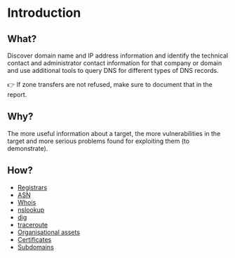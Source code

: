 # Introduction

## What?

Discover domain name and IP address information and identify the technical contact and administrator contact 
information for that company or domain and use additional tools to query DNS for different types of DNS records.

👉 If zone transfers are not refused, make sure to document that in the report.

## Why?

The more useful information about a target, the more vulnerabilities in the target and more serious problems 
found for exploiting them (to demonstrate).

## How?

* [Registrars](registrars.md)
* [ASN](asn.md)
* [Whois](whois.md)
* [nslookup](nslookup.md)
* [dig](dig.md)
* [traceroute](traceroute.md)
* [Organisational assets](assets.md)
* [Certificates](certs.md)
* [Subdomains](subdomains.md)
